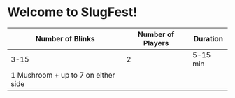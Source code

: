 # Welcome to SlugFest!

Number of Blinks | Number of Players | Duration 
------------ | ------------- | -------------
3-15  | 2 | 5-15 min
1 Mushroom + up to 7 on either side| 
